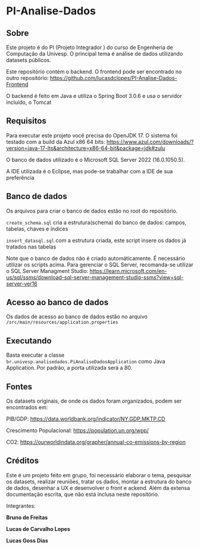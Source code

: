 # PI-Analise-Dados

## Sobre

Este projeto é do PI (Projeto Integrador ) do curso de Engenheria de Computação da Univesp. O principal tema é análise de dados utilizando datasets públicos. 

Este repositório contém o backend. O frontend pode ser encontrado no outro repositório: https://github.com/lucasdclopes/PI-Analise-Dados-Frontend

O backend é feito em Java e utiliza o Spring Boot 3.0.6 e usa o servidor incluído, o Tomcat

## Requisitos

Para executar este projeto você precisa do OpenJDK 17. O sistema foi testado com a build da Azul x86 64 bits: https://www.azul.com/downloads/?version=java-17-lts&architecture=x86-64-bit&package=jdk#zulu

O banco de dados utilizado é o Microsoft SQL Server 2022 (16.0.1050.5).

A IDE utilizada é o Eclipse, mas pode-se trabalhar com a IDE de sua preferência

## Banco de dados

Os arquivos para criar o banco de dados estão no root do repositório.

`create_schema.sql` cria a estrutura(schema) do banco de dados: campos, tabelas, chaves e índices 

`insert_datasql.sql` com a estrutura criada, este script insere os dados já tratados nas tabelas 

Note que o banco de dados não é criado automáticamente. É necessário utilizar os scripts acima. Para gerenciar o SQL Server, recomanda-se utilizar o SQL Server Managment Studio: https://learn.microsoft.com/en-us/sql/ssms/download-sql-server-management-studio-ssms?view=sql-server-ver16

## Acesso ao banco de dados

Os dados de acesso ao banco de dados estão no arquivo `/src/main/resources/application.properties`

## Executando

Basta executar a classe `br.univesp.analisedados.PiAnaliseDadosApplication` como Java Application. Por padrão, a porta utilizada será a 80.

## Fontes

Os datasets originais, de onde os dados foram organizados, podem ser encontrados em:

PIB/GDP: https://data.worldbank.org/indicator/NY.GDP.MKTP.CD

Crescimento Populacional: https://population.un.org/wpp/

CO2: https://ourworldindata.org/grapher/annual-co-emissions-by-region

## Créditos

Este é um projeto feito em grupo, foi necessário elaborar o tema, pesquisar os datasets, realizar reuniões, tratar os dados, montar a estrutura do banco de dados, desenhar a UX e desenvolver o front e ackend. Além da extensa documentação escrita, que não está inclusa neste repositório.

Integrantes:

**Bruno de Freitas**

**Lucas de Carvalho Lopes**

**Lucas Goss Dias**


